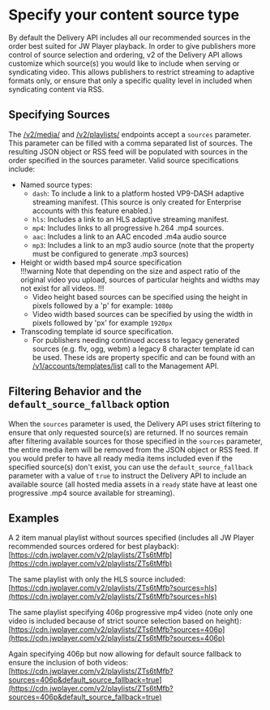 # Specify your content source type

By default the Delivery API includes all our recommended sources in the order best suited for JW Player playback. In order to give publishers more control of source selection and ordering, v2 of the Delivery API allows customize which source(s) you would like to include when serving or syndicating video. This allows publishers to restrict streaming to adaptive formats only, or ensure that only a specific quality level in included when syndicating content via RSS.

## Specifying Sources
The [/v2/media/](https://developer.jwplayer.com/jw-platform/docs/delivery-api-reference/#!/media/get_v2_media_media_id) and [/v2/playlists/](https://developer.jwplayer.com/jw-platform/docs/delivery-api-reference/#!/playlists/get_v2_playlists_playlist_id) endpoints accept a `sources` parameter. This parameter can be filled with a comma separated list of sources. The resulting JSON object or RSS feed will be populated with sources in the order specified in the sources parameter. Valid source specifications include:

* Named source types:
	* `dash`: To include a link to a platform hosted VP9-DASH adaptive streaming manifest. (This source is only created for Enterprise accounts with this feature enabled.)
	* `hls`: Includes a link to an HLS adaptive streaming manifest.
	* `mp4`: Includes links to all progressive h.264 .mp4 sources.
	* `aac`: Includes a link to an AAC encoded .m4a audio source
	* `mp3`: Includes a link to an mp3 audio source (note that the property must be configured to generate .mp3 sources)
* Height or width based mp4 source specification     
!!!warning
    Note that depending on the size and aspect ratio of the original video you upload, sources of particular heights and widths may not exist for all videos.
!!!
	* Video height based sources can be specified using the height in pixels followed by a 'p' for example: `1080p`
	* Video width based sources can be specified by using the width in pixels followed by 'px' for example `1920px`
* Transcoding template id source specification.
	*  For publishers needing continued access to legacy generated sources (e.g. flv, ogg, webm) a legacy 8 character template id can be used. These ids are property specific and can be found with an [/v1/accounts/templates/list](https://developer.jwplayer.com/jw-platform/reference/v1/methods/accounts/templates/list.html) call to the Management API.


## Filtering Behavior and the `default_source_fallback` option
When the `sources` parameter is used, the Delivery API uses strict filtering to ensure that only requested source(s) are returned. If no sources remain after filtering available sources for those specified in the `sources` parameter, the entire media item will be removed from the JSON object or RSS feed. If you would prefer to have all ready media items included even if the specified source(s) don't exist, you can use the `default_source_fallback` parameter with a value of `true` to instruct the Delivery API to include an available source (all hosted media assets in a `ready` state have at least one progressive .mp4 source available for streaming).

## Examples
A 2 item manual playlist without sources specified (includes all JW Player recommended sources ordered for best playback):
[https://cdn.jwplayer.com/v2/playlists/ZTs6tMfb](https://cdn.jwplayer.com/v2/playlists/ZTs6tMfb)

The same playlist with only the HLS source included:
[https://cdn.jwplayer.com/v2/playlists/ZTs6tMfb?sources=hls](https://cdn.jwplayer.com/v2/playlists/ZTs6tMfb?sources=hls)

The same playlist specifying 406p progressive mp4 video (note only one video is included because of strict source selection based on height):
[https://cdn.jwplayer.com/v2/playlists/ZTs6tMfb?sources=406p](https://cdn.jwplayer.com/v2/playlists/ZTs6tMfb?sources=406p)

Again specifying 406p but now allowing for default source fallback to ensure the inclusion of both videos:
[https://cdn.jwplayer.com/v2/playlists/ZTs6tMfb?sources=406p&default_source_fallback=true](https://cdn.jwplayer.com/v2/playlists/ZTs6tMfb?sources=406p&default_source_fallback=true)